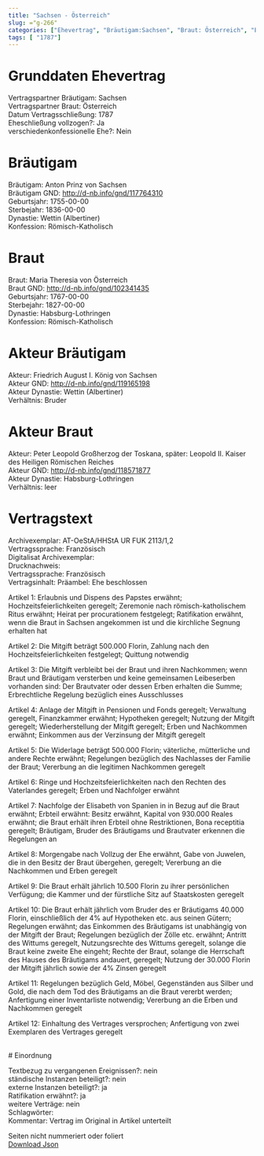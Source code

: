 ```yaml
---
title: "Sachsen - Österreich"
slug: ="g-266"
categories: ["Ehevertrag", "Bräutigam:Sachsen", "Braut: Österreich", "Eheschließung vollzogen?:Ja", "verschiedenkonfessionelle Ehe?:Nein", "Dynastie Bräutigam:Wettin (Albertiner)", "Akteur Bräutigam:Friedrich August I. König von Sachsen", "Akteur Braut:Peter Leopold Großherzog der Toskana, später: Leopold II. Kaiser des Heiligen Römischen Reiches", "Textbezug?:nein", "Ständisch?:nein", "Ratifikation?:ja", "Sonstiges?:nein", "Bräutigam:Sachsen", "Braut: Österreich"]
tags: [ "1787"]
---
```

<!--more-->

# Grunddaten Ehevertrag

Vertragspartner Bräutigam: Sachsen<br>
Vertragspartner Braut: Österreich<br>
Datum Vertragsschließung: 1787<br>
Eheschließung vollzogen?: Ja<br>
verschiedenkonfessionelle Ehe?: Nein<br>
# Bräutigam

Bräutigam: Anton Prinz von Sachsen<br>
Bräutigam GND: http://d-nb.info/gnd/117764310<br>
Geburtsjahr: 1755-00-00<br>
Sterbejahr: 1836-00-00<br>
Dynastie: Wettin (Albertiner)<br>
Konfession: Römisch-Katholisch<br>
# Braut

Braut: Maria Theresia von Österreich<br>
Braut GND: http://d-nb.info/gnd/102341435<br>
Geburtsjahr: 1767-00-00<br>
Sterbejahr: 1827-00-00<br>
Dynastie: Habsburg-Lothringen<br>
Konfession: Römisch-Katholisch<br>
# Akteur Bräutigam

Akteur: Friedrich August I. König von Sachsen<br>
Akteur GND: http://d-nb.info/gnd/119165198<br>
Akteur Dynastie: Wettin (Albertiner)<br>
Verhältnis: Bruder<br>
# Akteur Braut

Akteur: Peter Leopold Großherzog der Toskana, später: Leopold II. Kaiser des Heiligen Römischen Reiches<br>
Akteur GND: http://d-nb.info/gnd/118571877<br>
Akteur Dynastie: Habsburg-Lothringen<br>
Verhältnis: leer<br>
# Vertragstext

Archivexemplar: AT-OeStA/HHStA UR FUK 2113/1,2<br>
Vertragssprache: Französisch<br>
Digitalisat Archivexemplar: <br>
Drucknachweis: <br>
Vertragssprache: Französisch<br>
Vertragsinhalt: Präambel: Ehe beschlossen

Artikel 1: Erlaubnis und Dispens des Papstes erwähnt; Hochzeitsfeierlichkeiten geregelt; Zeremonie nach römisch-katholischem Ritus erwähnt; Heirat per procurationem festgelegt; Ratifikation erwähnt, wenn die Braut in Sachsen angekommen ist und die kirchliche Segnung erhalten hat 

Artikel 2: Die Mitgift beträgt 500.000 Florin, Zahlung nach den Hochzeitsfeierlichkeiten festgelegt; Quittung notwendig

Artikel 3: Die Mitgift verbleibt bei der Braut und ihren Nachkommen; wenn Braut und Bräutigam versterben und keine gemeinsamen Leibeserben vorhanden sind: Der Brautvater oder dessen Erben erhalten die Summe; Erbrechtliche Regelung bezüglich eines Ausschlusses

Artikel 4: Anlage der Mitgift in Pensionen und Fonds geregelt; Verwaltung geregelt, Finanzkammer erwähnt; Hypotheken geregelt; Nutzung der Mitgift geregelt; Wiederherstellung der Mitgift geregelt; Erben und Nachkommen erwähnt; Einkommen aus der Verzinsung der Mitgift geregelt

Artikel 5: Die Widerlage beträgt 500.000 Florin; väterliche, mütterliche und andere Rechte erwähnt; Regelungen bezüglich des Nachlasses der Familie der Braut; Vererbung an die legitimen Nachkommen geregelt

Artikel 6: Ringe und Hochzeitsfeierlichkeiten nach den Rechten des Vaterlandes geregelt; Erben und Nachfolger erwähnt

Artikel 7: Nachfolge der Elisabeth von Spanien in in Bezug auf die Braut erwähnt; Erbteil erwähnt: Besitz erwähnt, Kapital von 930.000 Reales erwähnt; die Braut erhält ihren Erbteil ohne Restriktionen, Bona receptitia geregelt; Bräutigam, Bruder des Bräutigams und Brautvater erkennen die Regelungen an

Artikel 8: Morgengabe nach Vollzug der Ehe erwähnt, Gabe von Juwelen, die in den Besitz der Braut übergehen, geregelt; Vererbung an die Nachkommen und Erben geregelt

Artikel 9: Die Braut erhält jährlich 10.500 Florin zu ihrer persönlichen Verfügung; die Kammer und der fürstliche Sitz auf Staatskosten geregelt

Artikel 10: Die Braut erhält jährlich vom Bruder des er Bräutigams 40.000 Florin, einschließlich der 4% auf Hypotheken etc. aus seinen Gütern; Regelungen erwähnt; das Einkommen des Bräutigams ist unabhängig von der Mitgift der Braut; Regelungen bezüglich der Zölle etc. erwähnt; Antritt des Wittums geregelt, Nutzungsrechte des Wittums geregelt, solange die Braut keine zweite Ehe eingeht; Rechte der Braut, solange die Herrschaft des Hauses des Bräutigams andauert, geregelt; Nutzung der 30.000 Florin der Mitgift jährlich sowie der 4% Zinsen geregelt

Artikel 11: Regelungen bezüglich Geld, Möbel, Gegenständen aus Silber und Gold, die nach dem Tod des Bräutigams an die Braut vererbt werden; Anfertigung einer Inventarliste notwendig; Vererbung an die Erben und Nachkommen geregelt

Artikel 12: Einhaltung des Vertrages versprochen; Anfertigung von zwei Exemplaren des Vertrages geregelt

<br>
# Einordnung

Textbezug zu vergangenen Ereignissen?: nein<br>
ständische Instanzen beteiligt?: nein<br>
externe Instanzen beteiligt?: ja<br>
Ratifikation erwähnt?: ja<br>
weitere Verträge: nein<br>
Schlagwörter: <br>
Kommentar: Vertrag im Original in Artikel unterteilt

Seiten nicht nummeriert oder foliert
<br>
[Download Json](/vertraege/vertrag-266.json)